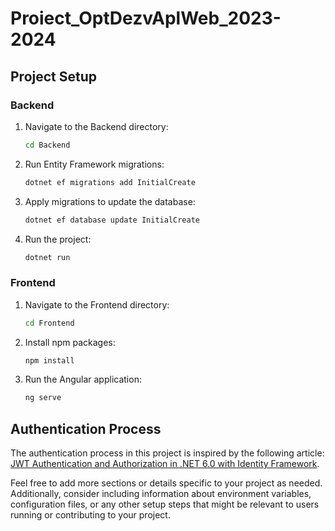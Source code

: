 # Proiect_OptDezvAplWeb_2023-2024

## Project Setup

### Backend
1. Navigate to the Backend directory:
    ```bash
    cd Backend
    ```

2. Run Entity Framework migrations:
    ```bash
    dotnet ef migrations add InitialCreate
    ```

3. Apply migrations to update the database:
    ```bash
    dotnet ef database update InitialCreate
    ```

4. Run the project:
    ```bash
    dotnet run
    ```

### Frontend
1. Navigate to the Frontend directory:
    ```bash
    cd Frontend
    ```

2. Install npm packages:
    ```bash
    npm install
    ```

3. Run the Angular application:
    ```bash
    ng serve
    ```

## Authentication Process

The authentication process in this project is inspired by the following article: [JWT Authentication and Authorization in .NET 6.0 with Identity Framework](https://www.c-sharpcorner.com/article/jwt-authentication-and-authorization-in-net-6-0-with-identity-framework/).

Feel free to add more sections or details specific to your project as needed. Additionally, consider including information about environment variables, configuration files, or any other setup steps that might be relevant to users running or contributing to your project.
